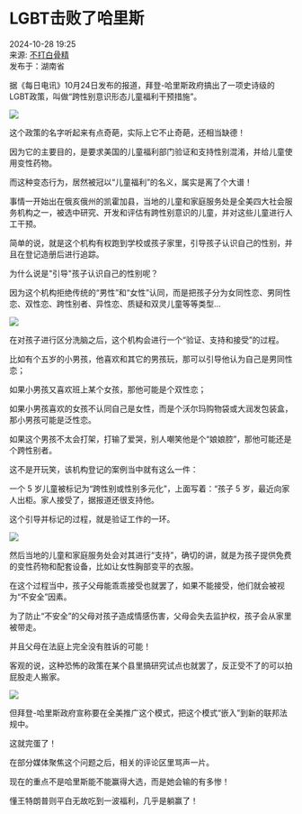 # LGBT击败了哈里斯

2024-10-28 19:25  
来源: [不打白骨精](https://www.sohu.com/a/821249988_122039430?spm=smpc.content-abroad.content.1.1730996424106NojsceI)  
发布于：湖南省  

据《每日电讯》10月24日发布的报道，拜登-哈里斯政府搞出了一项史诗级的LGBT政策，叫做“跨性别意识形态儿童福利干预措施”。

![](//q1.itc.cn/images01/20241028/96bab8490f5c4ffcade82a14190abc31.png)

这个政策的名字听起来有点奇葩，实际上它不止奇葩，还相当缺德！

因为它的主要目的，是要求美国的儿童福利部门验证和支持性别混淆，并给儿童使用变性药物。

而这种变态行为，居然被冠以“儿童福利”的名义，属实是离了个大谱！

事情一开始出在俄亥俄州的凯霍加县，当地的儿童和家庭服务处是全美四大社会服务机构之一，被选中研究、开发和评估有跨性别意识的儿童，并对这些儿童进行人工干预。

简单的说，就是这个机构有权跑到学校或孩子家里，引导孩子认识自己的性别，并且在登记造册后进行追踪。

为什么说是"引导"孩子认识自己的性别呢？

因为这个机构拒绝传统的“男性”和“女性”认同，而是把孩子分为女同性恋、男同性恋、双性恋、跨性别者、异性恋、质疑和双灵儿童等等类型...

![](//q0.itc.cn/images01/20241028/0b7f7078624c48be93eb78c6f358e01f.png)

在对孩子进行区分洗脑之后，这个机构会进行一个“验证、支持和接受”的过程。

比如有个五岁的小男孩，他喜欢和其它的男孩玩，那可以引导他认为自己是男同性恋；

如果小男孩又喜欢班上某个女孩，那他可能是个双性恋；

如果小男孩喜欢的女孩不认同自己是女性，而是个沃尔玛购物袋或大润发包装盒，那小男孩可能是泛性恋。

如果这个男孩不太会打架，打输了爱哭，别人嘲笑他是个“娘娘腔”，那他可能还是个跨性别者。

这不是开玩笑，该机构登记的案例当中就有这么一件：

一个 5 岁儿童被标记为“跨性别或性别多元化”，上面写着：“孩子 5 岁，最近向家人出柜。家人接受了，据报道还很支持他。

这个引导并标记的过程，就是验证工作的一环。

![](//q0.itc.cn/images01/20241028/97ca488c67404ec7a93668fe1e45940b.png)

然后当地的儿童和家庭服务处会对其进行“支持”，确切的讲，就是为孩子提供免费的变性药物和配套设备，比如让女性胸部变平的衣服。

在这个过程当中，孩子父母能乖乖接受也就罢了，如果不能接受，他们就会被视为“不安全”因素。

为了防止“不安全”的父母对孩子造成情感伤害，父母会失去监护权，孩子会从家里被带走。

并且父母在法庭上完全没有胜诉的可能！

客观的说，这种恐怖的政策在某个县里搞研究试点也就罢了，反正受不了的可以拍屁股走人搬家。

![](//q5.itc.cn/images01/20241028/5fdf36ae01594afbac9c07bb1bd105f2.png)

但拜登-哈里斯政府宣称要在全美推广这个模式，把这个模式“嵌入”到新的联邦法规中。

这就完蛋了！

在部分媒体聚焦这个问题之后，相关的评论区里骂声一片。

现在的重点不是哈里斯能不能赢得大选，而是她会输的有多惨！

懂王特朗普则平白无故吃到一波福利，几乎是躺赢了！